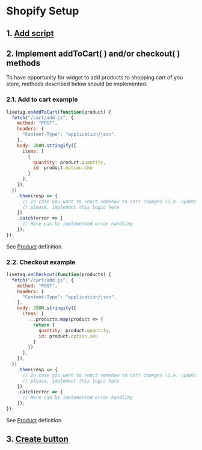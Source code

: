# Shopify Setup

## 1. [Add script](../setup/README.md#_1-add-script)

## 2. Implement addToCart( ) and/or checkout( ) methods

To have opportunity for widget to add products to shopping cart of you store, methods described below should be
implemented.

### 2.1. Add to cart example

```js
livetag.onAddToCart(function(product) {
  fetch("/cart/add.js", {
    method: "POST",
    headers: {
      "Content-Type": "application/json",
    },
    body: JSON.stringify({
      items: [
        {
          quantity: product.quantity,
          id: product.option.sku
        }
      ],
    }),
  })
    .then(resp => {
      // In case you want to react somehow to cart changes (i.e. update view),
      // please, implement this logic here
    })
    .catch(error => {
      // Here can be implemented error handling
    });
});
```

See [Product](../sdk/events.md#product-definition) definition.

### 2.2. Checkout example

```js
livetag.onCheckout(function(products) {
  fetch("/cart/add.js", {
    method: "POST",
    headers: {
      "Content-Type": "application/json",
    },
    body: JSON.stringify({
      items: [
        ...products.map(product => {
          return {
            quantity: product.quantity,
            id: product.option.sku
          }
        })
      ],
    }),
  })
    .then(resp => {
      // In case you want to react somehow to cart changes (i.e. update view) or navigate to checkout page,
      // please, implement this logic here
    })
    .catch(error => {
      // Here can be implemented error handling
    });
});
```

See [Product](../sdk/events.md#product-definition) definition.

## 3. [Create button](../setup/README.md#_2-create-button)
